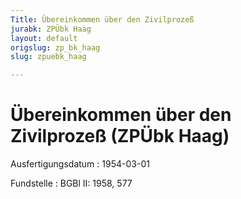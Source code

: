 ```yaml
---
Title: Übereinkommen über den Zivilprozeß
jurabk: ZPÜbk Haag
layout: default
origslug: zp_bk_haag
slug: zpuebk_haag

---
```


# Übereinkommen über den Zivilprozeß (ZPÜbk Haag)

Ausfertigungsdatum
:   1954-03-01

Fundstelle
:   BGBl II: 1958, 577

